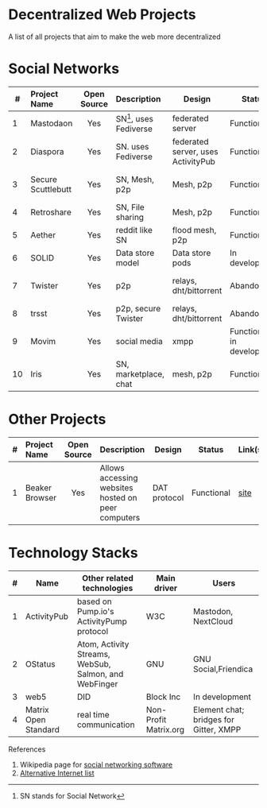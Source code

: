 # Decentralized Web Projects
A list of all projects that aim to make the web more decentralized

# Social Networks 

| # |   Project Name  |  Open Source |  Description                 |  Design           | Status       |  Link(s)|
|-|:----------------|:------------:|:-------------------------------|-------------------|--------------|--------|
|1| Mastodaon       | Yes          |SN[^1], uses Fediverse  |federated server   | Functional   |  [site](https://joinmastodon.org/) |
|2| Diaspora        | Yes          |SN. uses Fediverse    |federated server, uses ActivityPub| Functional |  [site](https://diasporafoundation.org/)|
|3| Secure Scuttlebutt| Yes        |SN, Mesh, p2p       |Mesh, p2p          |Functional    |[site](https://scuttlebutt.nz/), [Another version](https://www.manyver.se/) |
|4| Retroshare      | Yes          |SN, File sharing    |Mesh, p2p          |Functional    |[site](https://retroshare.cc/), [Github](https://github.com/RetroShare/RetroShare) |
|5| Aether          | Yes          |reddit like SN                  |flood mesh, p2p    |Functional    |[site](https://getaether.net/) |
|6|SOLID            | Yes          |Data store model                |Data store pods     |In development| [link](https://solidproject.org/) |
|7|Twister          | Yes          |p2p                             |relays, dht/bittorrent|Abandoned   | [site](http://twister.net.co/), [2nd site](https://twisterarmy.org/) |
|8|trsst            | Yes          |p2p, secure Twister             |relays, dht/bittorrent|Abandoned   |[Github](https://github.com/TrsstProject/trsst) |
|9|Movim            | Yes          |social media                    |xmpp                  |Functional, in development|[Github](https://github.com/movim/movim)|
|10|Iris            |Yes           |SN, marketplace, chat           |mesh, p2p             |Functional  |[site](https://iris.to/)|


# Other Projects
| # |   Project Name  |  Open Source |  Description                 |  Design           | Status       |  Link(s)|
|-|:----------------|:------------:|:-------------------------------|-------------------|--------------|--------|
|1|Beaker Browser   |Yes           |Allows accessing websites hosted on peer computers| DAT protocol| Functional| [site](https://beakerbrowser.com/)|

# Technology Stacks

|#| Name           | Other related technologies | Main driver |  Users      |
|-|----------------|----------------------------|-------------|-------------|
|1|ActivityPub     | based on Pump.io's ActivityPump protocol | W3C            | Mastodon, NextCloud |
|2|OStatus         | Atom, Activity Streams, WebSub, Salmon, and WebFinger| GNU | GNU Social,Friendica|
|3|web5            |DID                         |Block Inc    |In development| 
|4|Matrix Open Standard         |real time communication     |Non-Profit Matrix.org       |Element chat; bridges for Gitter, XMPP|



[^1]: SN stands for Social Network

References
1. Wikipedia page for [social networking software](https://en.wikipedia.org/wiki/Comparison_of_software_and_protocols_for_distributed_social_networking)
2. [Alternative Internet list](https://github.com/redecentralize/alternative-internet)
